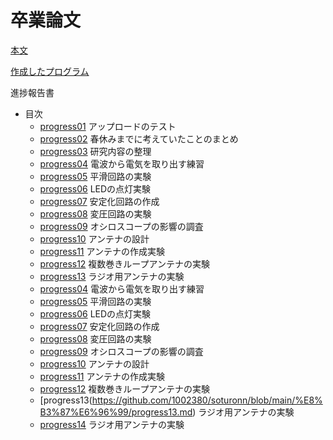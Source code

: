 # 卒業論文
 [本文](https://github.com/1002380/soturonn/blob/main/%E8%B3%87%E6%96%99/%E6%9C%AC%E7%A8%BF_%E7%B4%B0%E5%B7%9D%E8%92%BC%E7%94%9F.pdf)
 
 [作成したプログラム](https://github.com/1002380/soturonn/blob/main/%E8%B3%87%E6%96%99/ble_thermo.ino)

 
 進捗報告書
  - 目次
    - [progress01]([https://github.com/1002380/soturonn/資料/progress01.md](https://github.com/1002380/soturonn/blob/main/%E8%B3%87%E6%96%99/progress01.md)) アップロードのテスト
    - [progress02](https://github.com/1002380/soturonn/blob/main/%E8%B3%87%E6%96%99/progress02.md) 春休みまでに考えていたことのまとめ
    - [progress03](https://github.com/1002380/soturonn/blob/main/%E8%B3%87%E6%96%99/progress03.md) 研究内容の整理
    - [progress04](https://github.com/1002380/soturonn/blob/main/%E8%B3%87%E6%96%99/progress04.md) 電波から電気を取り出す練習
    - [progress05](https://github.com/1002380/soturonn/blob/main/%E8%B3%87%E6%96%99/progress05.md) 平滑回路の実験
    - [progress06](https://github.com/1002380/soturonn/blob/main/%E8%B3%87%E6%96%99/progress06.md) LEDの点灯実験
    - [progress07](https://github.com/1002380/soturonn/blob/main/%E8%B3%87%E6%96%99/progress07.md) 安定化回路の作成
    - [progress08](https://github.com/1002380/soturonn/blob/main/%E8%B3%87%E6%96%99/progress08.md) 変圧回路の実験
    - [progress09](https://github.com/1002380/soturonn/blob/main/%E8%B3%87%E6%96%99/progress09.md) オシロスコープの影響の調査
    - [progress10](https://github.com/1002380/soturonn/blob/main/%E8%B3%87%E6%96%99/progress10.md) アンテナの設計
    - [progress11](https://github.com/1002380/soturonn/blob/main/%E8%B3%87%E6%96%99/progress11.md) アンテナの作成実験 
    - [progress12](https://github.com/1002380/soturonn/blob/main/%E8%B3%87%E6%96%99/progress12.md) 複数巻きループアンテナの実験
    - [progress13](https://github.com/1002380/soturonn/blob/main/%E8%B3%87%E6%96%99/progress13.md) ラジオ用アンテナの実験
    - [progress04](https://github.com/1002380/soturonn/blob/main/%E8%B3%87%E6%96%99/progress04.md) 電波から電気を取り出す練習
    - [progress05](https://github.com/1002380/soturonn/blob/main/%E8%B3%87%E6%96%99/progress05.md) 平滑回路の実験
    - [progress06](https://github.com/1002380/soturonn/blob/main/%E8%B3%87%E6%96%99/progress06.md) LEDの点灯実験
    - [progress07](https://github.com/1002380/soturonn/blob/main/%E8%B3%87%E6%96%99/progress07.md) 安定化回路の作成
    - [progress08](https://github.com/1002380/soturonn/blob/main/%E8%B3%87%E6%96%99/progress08.md) 変圧回路の実験
    - [progress09](https://github.com/1002380/soturonn/blob/main/%E8%B3%87%E6%96%99/progress09.md) オシロスコープの影響の調査
    - [progress10](https://github.com/1002380/soturonn/blob/main/%E8%B3%87%E6%96%99/progress10.md) アンテナの設計
    - [progress11](https://github.com/1002380/soturonn/blob/main/%E8%B3%87%E6%96%99/progress11.md) アンテナの作成実験
    - [progress12](https://github.com/1002380/soturonn/blob/main/%E8%B3%87%E6%96%99/progress12.md) 複数巻きループアンテナの実験
    - [progress13(https://github.com/1002380/soturonn/blob/main/%E8%B3%87%E6%96%99/progress13.md) ラジオ用アンテナの実験
    - [progress14](https://github.com/1002380/soturonn/blob/main/%E8%B3%87%E6%96%99/progress13.md) ラジオ用アンテナの実験
